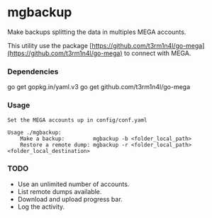 mgbackup
========

Make backups splitting the data in multiples MEGA accounts.

This utility use the package [https://github.com/t3rm1n4l/go-mega](https://github.com/t3rm1n4l/go-mega) to connect with MEGA.
  
### Dependencies
go get gopkg.in/yaml.v3
go get github.com/t3rm1n4l/go-mega

### Usage
    Set the MEGA accounts up in config/conf.yaml
    
    Usage ./mgbackup:
        Make a backup:         mgbackup -b <folder_local_path>
        Restore a remote dump: mgbackup -r <folder_local_path> <folder_local_destination>

### TODO
  - Use an unlimited number of accounts.
  - List remote dumps available.
  - Download and upload progress bar.
  - Log the activity.
